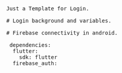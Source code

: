 
<pre>
Just a Template for Login.

# Login background and variables.

# Firebase connectivity in android.

 dependencies:
  flutter:
    sdk: flutter
  firebase_auth:
  
</pre>  
